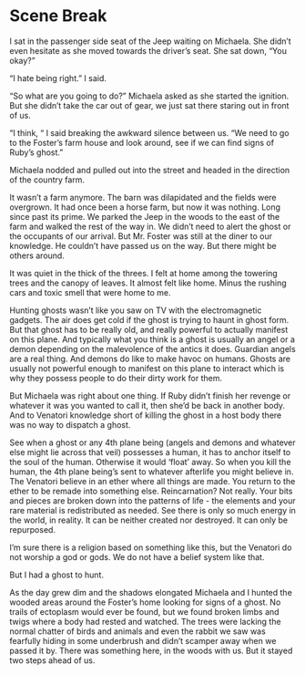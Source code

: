 # Scene Break

I sat in the passenger side seat of the Jeep waiting on Michaela. She didn’t even hesitate as she moved towards the driver’s seat. She sat down, “You okay?”

“I hate being right.” I said.

“So what are you going to do?” Michaela asked as she started the ignition. But she didn’t take the car out of gear, we just sat there staring out in front of us.

“I think, “ I said breaking the awkward silence between us. “We need to go to the Foster’s farm house and look around, see if we can find signs of Ruby’s ghost.”

Michaela nodded and pulled out into the street and headed in the direction of the country farm.

It wasn’t a farm anymore. The barn was dilapidated and the fields were overgrown. It had once been a horse farm, but now it was nothing. Long since past its prime. We parked the Jeep in the woods to the east of the farm and walked the rest of the way in. We didn’t need to alert the ghost or the occupants of our arrival. But Mr. Foster was still at the diner to our knowledge. He couldn’t have passed us on the way. But there might be others around.

It was quiet in the thick of the threes. I felt at home among the towering trees and the canopy of leaves. It almost felt like home. Minus the rushing cars and toxic smell that were home to me.

Hunting ghosts wasn’t like you saw on TV with the electromagnetic gadgets. The air does get cold if the ghost is trying to haunt in ghost form. But that ghost has to be really old, and really powerful to actually manifest on this plane. And typically what you think is a ghost is usually an angel or a demon depending on the malevolence of the antics it does. Guardian angels are a real thing. And demons do like to make havoc on humans. Ghosts are usually not powerful enough to manifest on this plane to interact which is why they possess people to do their dirty work for them.

But Michaela was right about one thing. If Ruby didn’t finish her revenge or whatever it was you wanted to call it, then she’d be back in another body. And to Venatori knowledge short of killing the ghost in a host body there was no way to dispatch a ghost.

See when a ghost or any 4th plane being (angels and demons and whatever else might lie across that veil) possesses a human, it has to anchor itself to the soul of the human. Otherwise it would ‘float’ away. So when you kill the human, the 4th plane being’s sent to whatever afterlife you might believe in. The Venatori believe in an ether where all things are made. You return to the ether to be remade into something else. Reincarnation? Not really. Your bits and pieces are broken down into the patterns of life - the elements and your rare material is redistributed as needed. See there is only so much energy in the world, in reality. It can be neither created nor destroyed. It can only be repurposed.

I’m sure there is a religion based on something like this, but the Venatori do not worship a god or gods. We do not have a belief system like that.

But I had a ghost to hunt.

As the day grew dim and the shadows elongated Michaela and I hunted the wooded areas around the Foster’s home looking for signs of a ghost. No trails of ectoplasm would ever be found, but we found broken limbs and twigs where a body had rested and watched. The trees were lacking the normal chatter of birds and animals and even the rabbit we saw was fearfully hiding in some underbrush and didn’t scamper away when we passed it by. There was something here, in the woods with us. But it stayed two steps ahead of us.

